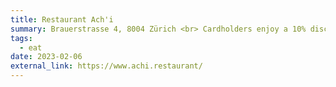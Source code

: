 ```yaml
---
title: Restaurant Ach'i
summary: Brauerstrasse 4, 8004 Zürich <br> Cardholders enjoy a 10% discount
tags:
  - eat
date: 2023-02-06
external_link: https://www.achi.restaurant/
---
```

